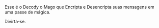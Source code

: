 Esse é o Decody o Mago que Encripta e Desencripta suas mensagens em uma passe de mágica.

Divirta-se.
